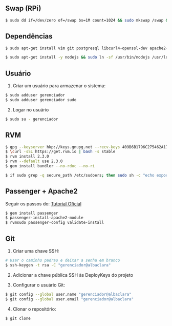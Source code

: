 Swap (RPi)
----------
```bash
$ sudo dd if=/dev/zero of=/swap bs=1M count=1024 && sudo mkswap /swap && sudo swapon /swap
```

Dependências
------------

```bash
$ sudo apt-get install vim git postgresql libcurl4-openssl-dev apache2-mpm-worker apache2-threaded-dev libapr1-dev libaprutil1-dev gawk libreadline6-dev libssl-dev libyaml-dev libsqlite3-dev sqlite3 autoconf libgdbm-dev libncurses5-dev automake libtool bison libffi-dev

$ sudo apt-get install -y nodejs && sudo ln -sf /usr/bin/nodejs /usr/local/bin/node
```

Usuário
-------
1. Criar um usuário para armazenar o sistema:
```bash
$ sudo adduser gerenciador
$ sudo adduser gerenciador sudo
```
2. Logar no usuário
```bash
$ sudo su - gerenciador
```

RVM
---
```bash
$ gpg --keyserver hkp://keys.gnupg.net --recv-keys 409B6B1796C275462A1703113804BB82D39DC0E3
$ \curl -sSL https://get.rvm.io | bash -s stable
$ rvm install 2.3.0
$ rvm --default use 2.3.0
$ gem install bundler --no-rdoc --no-ri

$ if sudo grep -q secure_path /etc/sudoers; then sudo sh -c "echo export rvmsudo_secure_path=1 >> /etc/profile.d/rvm_secure_path.sh" && echo Environment variable installed; fi
```

Passenger + Apache2
-----------------
Seguir os passos do: [Tutorial Oficial](https://www.phusionpassenger.com/library/walkthroughs/deploy/ruby/ownserver/apache/oss/install_language_runtime.html)

```bash
$ gem install passenger
$ passenger-install-apache2-module
$ rvmsudo passenger-config validate-install
```

Git
---
1. Criar uma chave SSH:
```bash
# Usar o caminho padrao e deixar a senha em branco
$ ssh-keygen -t rsa -C "gerenciador@albaclara"
```
2. Adicionar a chave pública SSH às DeployKeys do projeto

3. Configurar o usuário Git:
```bash
$ git config --global user.name "gerenciador@albaclara"
$ git config --global user.email "gerenciador@albaclara"
```
4. Clonar o repositório:
```bash
$ git clone
```
